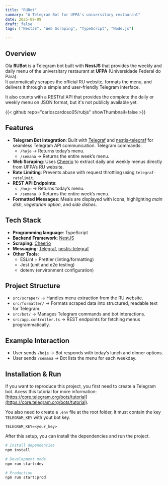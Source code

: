 ```yaml
---
title: "RUBot"
summary: "A Telegram Bot for UFPA's universitary restaurant"
date: 2025-09-09
draft: false
tags: ["NestJS", "Web Scraping", "TypeScript", "Node.js"]

---
```


## Overview
Ola
**RUBot** is a Telegram bot built with **NestJS** that provides the weekly and daily menu of the universitary restaurant at **UFPA** (Universidade Federal do Pará).  
It automatically scrapes the official RU website, formats the menu, and delivers it through a simple and user-friendly Telegram interface.

It also counts with a RESTful API that provides the complete the daily or weekly menu on JSON format, but it's not publicly available yet.

{{< github repo="carloscardoso05/rubjs" showThumbnail=false >}}

## Features

- **Telegram Bot Integration**: Built with [Telegraf](https://telegraf.js.org/) and [nestjs-telegraf](https://github.com/bukhalo/nestjs-telegraf) for seamless Telegram API communication. Telegram commands:
  - `/hoje` → Returns today’s menu.  
  - `/semana` → Returns the entire week’s menu.
- **Web Scraping**: Uses [Cheerio](https://cheerio.js.org/) to extract daily and weekly menus directly from UFPA’s RU website.  
- **Rate Limiting**: Prevents abuse with request throttling using `telegraf-ratelimit`.
- **REST API Endpoints**:  
  - `/hoje` → Returns today’s menu.  
  - `/semana` → Returns the entire week’s menu.
- **Formatted Messages**: Meals are displayed with icons, highlighting *main dish*, *vegetarian option*, and *side dishes*.  

## Tech Stack

- **Programming language**: TypeScript
- **Backend Framework**: [NestJS](https://nestjs.com)
- **Scraping**: [Cheerio](https://cheerio.js.org/)  
- **Messaging**: [Telegraf](https://telegraf.js.org/), [nestjs-telegraf](https://github.com/bukhalo/nestjs-telegraf)  
- **Other Tools**:  
  - ESLint + Prettier (linting/formatting)  
  - Jest (unit and e2e testing)  
  - dotenv (environment configuration)  

## Project Structure

- `src/scraper/` → Handles menu extraction from the RU website.  
- `src/formatter/` → Formats scraped data into structured, readable text for Telegram.  
- `src/bot/` → Manages Telegram commands and bot interactions.  
- `src/app.controller.ts` → REST endpoints for fetching menus programmatically.  

## Example Interaction

- User sends `/hoje` → Bot responds with today’s lunch and dinner options.  
- User sends `/semana` → Bot lists the menu for each weekday.  

## Installation & Run

If you want to reproduce this project, you first need to create a Telegram bot. Acess this tutorial for more information: [https://core.telegram.org/bots/tutorial](https://core.telegram.org/bots/tutorial).

You also need to create a `.env` file at the root folder, it must contain the key `TELEGRAM_KEY` with yout bot key.

```.env
TELEGRAM_KEY=<your_key>
```

After this setup, you can install the dependencies and run the project.

```bash
# Install dependencies
npm install

# Development mode
npm run start:dev

# Production
npm run start:prod
